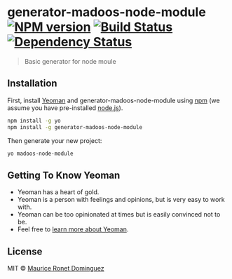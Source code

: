 # generator-madoos-node-module [![NPM version][npm-image]][npm-url] [![Build Status][travis-image]][travis-url] [![Dependency Status][daviddm-image]][daviddm-url]
> Basic generator for node moule

## Installation

First, install [Yeoman](http://yeoman.io) and generator-madoos-node-module using [npm](https://www.npmjs.com/) (we assume you have pre-installed [node.js](https://nodejs.org/)).

```bash
npm install -g yo
npm install -g generator-madoos-node-module
```

Then generate your new project:

```bash
yo madoos-node-module
```

## Getting To Know Yeoman

 * Yeoman has a heart of gold.
 * Yeoman is a person with feelings and opinions, but is very easy to work with.
 * Yeoman can be too opinionated at times but is easily convinced not to be.
 * Feel free to [learn more about Yeoman](http://yeoman.io/).

## License

MIT © [Maurice Ronet Dominguez](https://github.com/madoos/)


[npm-image]: https://badge.fury.io/js/generator-madoos-node-module.svg
[npm-url]: https://npmjs.org/package/generator-madoos-node-module
[travis-image]: https://travis-ci.org/madoos/generator-madoos-node-module.svg?branch=master
[travis-url]: https://travis-ci.org/madoos/generator-madoos-node-module
[daviddm-image]: https://david-dm.org/madoos/generator-madoos-node-module.svg?theme=shields.io
[daviddm-url]: https://david-dm.org/madoos/generator-madoos-node-module
